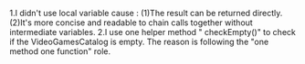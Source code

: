
1.I didn't use local variable cause :
(1)The result can be returned directly.
(2)It's more concise and readable to chain calls together without intermediate variables.
2.I use one helper method " checkEmpty()" to check if the VideoGamesCatalog is empty.
The reason is following the "one method one function" role.